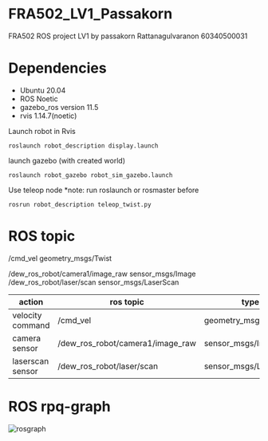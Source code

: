 
# FRA502_LV1_Passakorn
FRA502 ROS project LV1 by passakorn Rattanagulvaranon 60340500031

# Dependencies
* Ubuntu 20.04
* ROS Noetic
* gazebo_ros version 11.5
* rvis 1.14.7(noetic)

Launch robot in Rvis

`roslaunch robot_description display.launch`

launch gazebo (with created world)

`roslaunch robot_gazebo robot_sim_gazebo.launch`

Use teleop node *note: run roslaunch or rosmaster before

`rosrun robot_description teleop_twist.py`

# ROS topic
/cmd_vel  geometry_msgs/Twist

/dew_ros_robot/camera1/image_raw    sensor_msgs/Image
/dew_ros_robot/laser/scan     sensor_msgs/LaserScan

action | ros topic | type
------------ | ------------- |---------------
velocity command | /cmd_vel  | geometry_msgs/Twist
camera sensor| /dew_ros_robot/camera1/image_raw | sensor_msgs/Image
laserscan sensor| /dew_ros_robot/laser/scan| sensor_msgs/LaserScan

# ROS rpq-graph

![rosgraph](https://user-images.githubusercontent.com/56964016/120067040-af689100-c0a3-11eb-8a1c-4fc25fb9b822.png)





